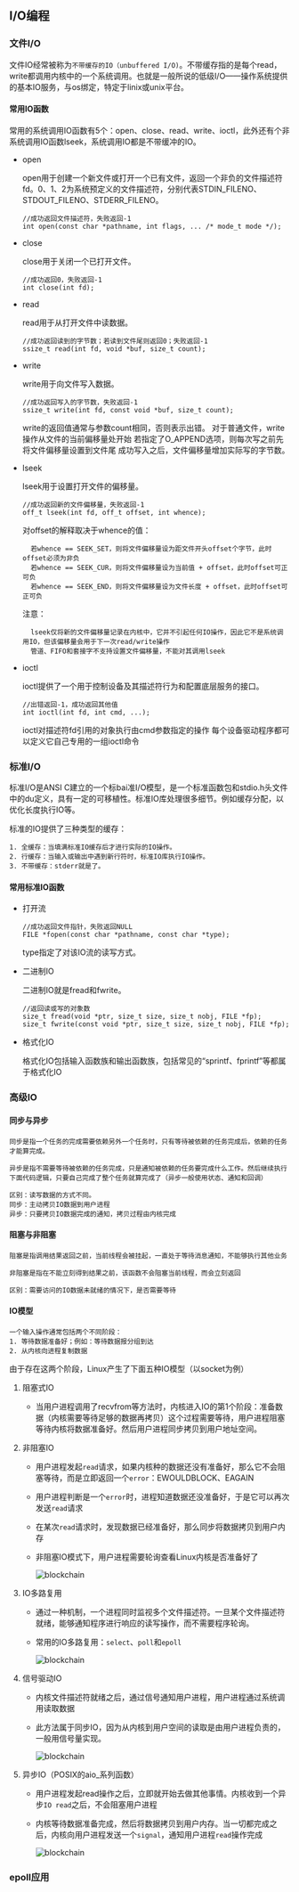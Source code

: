 ## I/O编程

### 文件I/O

文件IO经常被称为`不带缓存的IO（unbuffered I/O)`。不带缓存指的是每个read，write都调用内核中的一个系统调用。也就是一般所说的低级I/O——操作系统提供的基本IO服务，与os绑定，特定于linix或unix平台。

#### 常用IO函数
常用的系统调用IO函数有5个：open、close、read、write、ioctl，此外还有个非系统调用IO函数lseek，系统调用IO都是不带缓冲的IO。
- open
    
    open用于创建一个新文件或打开一个已有文件，返回一个非负的文件描述符fd。0、1、2为系统预定义的文件描述符，分别代表STDIN_FILENO、STDOUT_FILENO、STDERR_FILENO。
    ```
    //成功返回文件描述符，失败返回-1
    int open(const char *pathname, int flags, ... /* mode_t mode */);
    ```
- close

    close用于关闭一个已打开文件。
    ```
    //成功返回0，失败返回-1
    int close(int fd);
    ```

- read

    read用于从打开文件中读数据。
    ```
    //成功返回读到的字节数；若读到文件尾则返回0；失败返回-1
    ssize_t read(int fd, void *buf, size_t count);
    ```

- write

    write用于向文件写入数据。
    ```
    //成功返回写入的字节数，失败返回-1
    ssize_t write(int fd, const void *buf, size_t count);
    ```
    write的返回值通常与参数count相同，否则表示出错。
    对于普通文件，write操作从文件的当前偏移量处开始
    若指定了O_APPEND选项，则每次写之前先将文件偏移量设置到文件尾
    成功写入之后，文件偏移量增加实际写的字节数。

- lseek

    lseek用于设置打开文件的偏移量。
    ```
    //成功返回新的文件偏移量，失败返回-1
    off_t lseek(int fd, off_t offset, int whence);
    ```
    对offset的解释取决于whence的值：

        若whence == SEEK_SET，则将文件偏移量设为距文件开头offset个字节，此时offset必须为非负
        若whence == SEEK_CUR，则将文件偏移量设为当前值 + offset，此时offset可正可负
        若whence == SEEK_END，则将文件偏移量设为文件长度 + offset，此时offset可正可负

    注意：

        lseek仅将新的文件偏移量记录在内核中，它并不引起任何IO操作，因此它不是系统调用IO，但该偏移量会用于下一次read/write操作
        管道、FIFO和套接字不支持设置文件偏移量，不能对其调用lseek

- ioctl

    ioctl提供了一个用于控制设备及其描述符行为和配置底层服务的接口。
    ```
    //出错返回-1，成功返回其他值
    int ioctl(int fd, int cmd, ...);
    ```
    ioctl对描述符fd引用的对象执行由cmd参数指定的操作
    每个设备驱动程序都可以定义它自己专用的一组ioctl命令

### 标准I/O

标准I/O是ANSI C建立的一个标bai准I/O模型，是一个标准函数包和stdio.h头文件中的du定义，具有一定的可移植性。标准IO库处理很多细节。例如缓存分配，以优化长度执行IO等。

标准的IO提供了三种类型的缓存：

    1. 全缓存：当填满标准IO缓存后才进行实际的IO操作。
    2. 行缓存：当输入或输出中遇到新行符时，标准IO库执行IO操作。
    3. 不带缓存：stderr就是了。

#### 常用标准IO函数

- 打开流
    ```
    //成功返回文件指针，失败返回NULL
    FILE *fopen(const char *pathname, const char *type);
    ```
    type指定了对该IO流的读写方式。
- 二进制IO

    二进制IO就是fread和fwrite。
    ```
    //返回读或写的对象数
    size_t fread(void *ptr, size_t size, size_t nobj, FILE *fp);
    size_t fwrite(const void *ptr, size_t size, size_t nobj, FILE *fp);
    ```
- 格式化IO

    格式化IO包括输入函数族和输出函数族，包括常见的“sprintf、fprintf”等都属于格式化IO

### 高级IO

#### 同步与异步
```
同步是指一个任务的完成需要依赖另外一个任务时，只有等待被依赖的任务完成后，依赖的任务才能算完成。
```
```
异步是指不需要等待被依赖的任务完成，只是通知被依赖的任务要完成什么工作。然后继续执行下面代码逻辑，只要自己完成了整个任务就算完成了（异步一般使用状态、通知和回调）
```
```
区别：读写数据的方式不同。
同步：主动拷贝IO数据到用户进程
异步：只要拷贝IO数据完成的通知，拷贝过程由内核完成
```

#### 阻塞与非阻塞
```
阻塞是指调用结果返回之前，当前线程会被挂起，一直处于等待消息通知，不能够执行其他业务
```
```
非阻塞是指在不能立刻得到结果之前，该函数不会阻塞当前线程，而会立刻返回
```
```
区别：需要访问的IO数据未就绪的情况下，是否需要等待
```

#### IO模型
```
一个输入操作通常包括两个不同阶段：
1. 等待数据准备好；例如：等待数据报分组到达
2. 从内核向进程复制数据
```

由于存在这两个阶段，Linux产生了下面五种IO模型（以socket为例）
1. 阻塞式IO

   - 当用户进程调用了recvfrom等方法时，内核进入IO的第1个阶段：准备数据（内核需要等待足够的数据再拷贝）这个过程需要等待，用户进程阻塞等待内核将数据准备好。然后用户进程同步拷贝到用户地址空间。

2. 非阻塞IO
   - 用户进程发起`read`请求，如果内核种的数据还没有准备好，那么它不会阻塞等待，而是立即返回一个`error`：EWOULDBLOCK、EAGAIN
   - 用户进程判断是一个`error`时，进程知道数据还没准备好，于是它可以再次发送`read`请求
   - 在某次`read`请求时，发现数据已经准备好，那么同步将数据拷贝到用户内存
   - 非阻塞IO模式下，用户进程需要轮询查看Linux内核是否准备好了
      
      ![blockchain](https://github.com/hufangtao/HFT_Doc/blob/master/Pictures/1127869-20181210212858009-948984805.png?raw=true "图片hover描述")
3. IO多路复用
   - 通过一种机制，一个进程同时监视多个文件描述符。一旦某个文件描述符就绪，能够通知程序进行响应的读写操作，而不需要程序轮询。
   - 常用的IO多路复用：`select`、`poll`和`epoll`
      
      ![blockchain](https://github.com/hufangtao/HFT_Doc/blob/master/Pictures/1127869-20181210212908314-1267377747.png?raw=true "图片hover描述")

4. 信号驱动IO
   - 内核文件描述符就绪之后，通过信号通知用户进程，用户进程通过系统调用读取数据
   - 此方法属于同步IO，因为从内核到用户空间的读取是由用户进程负责的，一般用信号量实现。
      
      ![blockchain](https://github.com/hufangtao/HFT_Doc/blob/master/Pictures/1127869-20181210212934040-13536334.png?raw=true "图片hover描述")
5. 异步IO（POSIX的aio_系列函数）
   - 用户进程发起read操作之后，立即就开始去做其他事情。内核收到一个异步`IO read`之后，不会阻塞用户进程
   - 内核等待数据准备完成，然后将数据拷贝到用户内存。当一切都完成之后，内核向用户进程发送一个`signal`，通知用户进程`read`操作完成
      
      ![blockchain](https://github.com/hufangtao/HFT_Doc/blob/master/Pictures/1127869-20181210212944334-1184572641.png?raw=true "图片hover描述")

### epoll应用

